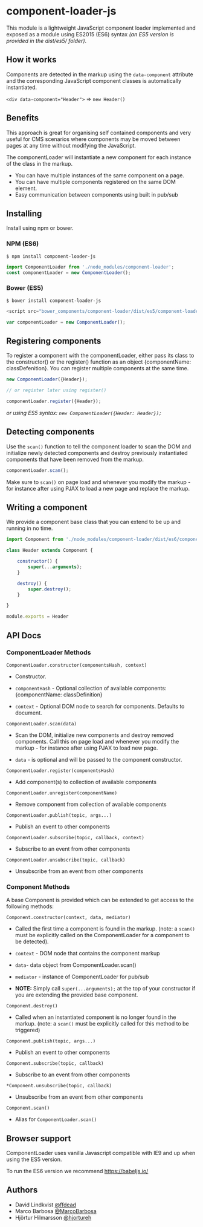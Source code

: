 # component-loader-js

This module is a lightweight JavaScript component loader implemented and exposed as a module using ES2015 (ES6) syntax _(an ES5 version is provided in the dist/es5/ folder)_.


## How it works
Components are detected in the markup using the `data-component` attribute and the corresponding JavaScript component classes is automatically instantiated.

`<div data-component="Header">` => `new Header()`


## Benefits
This approach is great for organising self contained components and very useful for CMS scenarios where components may be moved between pages at any time without modifying the JavaScript.

The componentLoader will instantiate a new component for each instance of the class in the markup.

* You can have multiple instances of the same component on a page.
* You can  have multiple components registered on the same DOM element.
* Easy communication between components using built in pub/sub



## Installing
Install using npm or bower.

### NPM (ES6)
`$ npm install component-loader-js`

```JavaScript
import ComponentLoader from './node_modules/component-loader';
const componentLoader = new ComponentLoader();
```

### Bower (ES5)
`$ bower install component-loader-js`

```JavaScript
<script src="bower_components/component-loader/dist/es5/component-loader.min.js"></script>
```

```JavaScript
var componentLoader = new ComponentLoader();
```


## Registering components
 
To register a component with the componentLoader, either pass its class to the constructor() or the register() function as an object {componentName: classDefenition}. You can register multiple components at the same time.
 
```JavaScript
new ComponentLoader({Header}); 

// or register later using register()

componentLoader.register({Header});
```

_or using ES5 syntax: ```new ComponentLoader({Header: Header});```_


## Detecting components
Use the `scan()` function to tell the component loader to scan the DOM and initialize newly detected components and destroy previously instantiated components that have been removed from the markup. 

```JavaScript
componentLoader.scan();
```

Make sure to `scan()` on page load and whenever you modify the markup - for instance after using PJAX to load a new page and replace the markup.



## Writing a component
We provide a component base class that you can extend to be up and running in no time.

```JavaScript
import Component from './node_modules/component-loader/dist/es6/component';

class Header extends Component {

	constructor() {
		super(...arguments);
	}

	destroy() {
		super.destroy();
	}

}

module.exports = Header
```



## API Docs

### ComponentLoader Methods

`ComponentLoader.constructor(componentsHash, context)`
- Constructor. 

- `componentHash` - Optional collection of available components: {componentName: classDefinition}
- `context` - Optional DOM node to search for components. Defaults to document.


`ComponentLoader.scan(data)` 
- Scan the DOM, initialize new components and destroy removed components. Call this on page load and whenever you modify the markup - for instance after using PJAX to load new page.

- `data` - is optional and will be passed to the component constructor.

`ComponentLoader.register(componentsHash)`
- Add component(s) to collection of available components

`ComponentLoader.unregister(componentName)`
- Remove component from collection of available components

`ComponentLoader.publish(topic, args...)`
- Publish an event to other components

`ComponentLoader.subscribe(topic, callback, context)`
- Subscribe to an event from other components

`ComponentLoader.unsubscribe(topic, callback)`
- Unsubscribe from an event from other components



### Component Methods

A base Component is provided which can be extended to get access to the following methods:

`Component.constructor(context, data, mediator)`
- Called the first time a component is found in the markup. (note: a `scan()` must be explicitly called on the ComponentLoader for a component to be detected). 

- `context` - DOM node that contains the component markup
- `data`- data object from ComponentLoader.scan()
- `mediator` - instance of ComponentLoader for pub/sub
- **NOTE:** Simply call `super(...arguments);` at the top of your constructor if you are extending the provided base component.


`Component.destroy()`
- Called when an instantiated component is no longer found in the markup. (note: a `scan()` must be explicitly called for this method to be triggered)

`Component.publish(topic, args...)`
- Publish an event to other components

`Component.subscribe(topic, callback)`
- Subscribe to an event from other components

`*Component.unsubscribe(topic, callback)`
- Unsubscribe from an event from other components

`Component.scan()`
- Alias for `ComponentLoader.scan()`



## Browser support
ComponentLoader uses vanilla Javascript compatible with IE9 and up when using the ES5 version.

To run the ES6 version we recommend https://babeljs.io/


## Authors
- David Lindkvist [@ffdead](https://twitter.com/ffdead)
- Marco Barbosa [@MarcoBarbosa](https://twitter.com/MarcoBarbosa)
- Hjörtur Hilmarsson [@hjortureh](https://twitter.com/hjortureh)